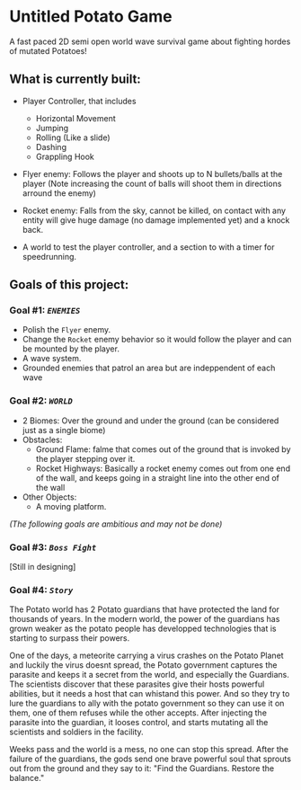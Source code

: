# Untitled Potato Game
A fast paced 2D semi open world wave survival game about fighting hordes of mutated Potatoes!

## What is currently built:
- Player Controller, that includes
  - Horizontal Movement
  - Jumping
  - Rolling (Like a slide)
  - Dashing
  - Grappling Hook

- Flyer enemy: Follows the player and shoots up to N bullets/balls at the player (Note increasing the count of balls will shoot them in directions arround the enemy)

- Rocket enemy: Falls from the sky, cannot be killed, on contact with any entity will give huge damage (no damage implemented yet) and a knock back.

- A world to test the player controller, and a section to with a timer for speedrunning.

## Goals of this project:
### Goal #1: *`ENEMIES`*
- Polish the `Flyer` enemy.
- Change the `Rocket` enemy behavior so it would follow the player and can be mounted by the player.
- A wave system.
- Grounded enemies that patrol an area but are indeppendent of each wave

### Goal #2: *`WORLD`*
- 2 Biomes: Over the ground and under the ground (can be considered just as a single biome)
- Obstacles:
  - Ground Flame: falme that comes out of the ground that is invoked by the player stepping over it.
  - Rocket Highways: Basically a rocket enemy comes out from one end of the wall, and keeps going in a straight line into the other end of the wall
- Other Objects:
  - A moving platform.
  
*(The following goals are ambitious and may not be done)*
### Goal #3: *`Boss Fight`*
[Still in designing]

### Goal #4: *`Story`*
The Potato world has 2 Potato guardians that have protected the land for thousands of years. In the modern world, the power of the guardians has grown weaker as the potato people has developped technologies that is starting to surpass their powers.

One of the days, a meteorite carrying a virus crashes on the Potato Planet and luckily the virus doesnt spread, the Potato government captures the parasite and keeps it a secret from the world, and especially the Guardians. The scientists discover that these parasites give their hosts powerful abilities, but it needs a host that can whistand this power. And so they try to lure the guardians to ally with the potato government so they can use it on them, one of them refuses while the other accepts. After injecting the parasite into the guardian, it looses control, and starts mutating all the scientists and soldiers in the facility.

Weeks pass and the world is a mess, no one can stop this spread. After the failure of the guardians, the gods send one brave powerful soul that sprouts out from the ground and they say to it: "Find the Guardians. Restore the balance."
